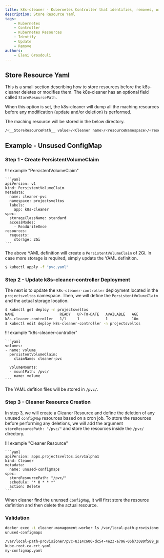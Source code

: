 ```yaml
---
title: k8s-cleaner - Kubernetes Controller that identifies, removes, or updates stale/orphaned or unhealthy resources
description: Store Resource Yaml
tags:
    - Kubernetes
    - Controller
    - Kubernetes Resources
    - Identify
    - Update
    - Remove
authors:
    - Eleni Grosdouli
---
```


## Store Resource Yaml

This is a small section describing how to store resources before the k8s-cleaner deletes or modifies them. The k8s-cleaner has an optional field called `StoreResourcePath`.

When this option is set, the k8s-cleaner will dump all the maching resources before any modification (update and/or deletion) is performed.

The maching resource will be stored in the below directory.

```bash
/<__StoreResourcePath__ value>/<Cleaner name>/<resourceNamespace>/<resource Kind>/<resource Name>.yaml
```
## Example - Unsused ConfigMap

### Step 1 - Create PersistentVolumeClaim
!!! example "PersistentVolumeClaim"

	```yaml
	apiVersion: v1
	kind: PersistentVolumeClaim
	metadata:
	  name: cleaner-pvc
	  namespace: projectsveltos
	  labels:
	    app: k8s-cleaner
	spec:
	  storageClassName: standard
	  accessModes:
	    - ReadWriteOnce
	resources:
	  requests:
	    storage: 2Gi
	```

The above YAML definition will create a `PersistentVolumeClaim` of 2Gi. In case more storage is required, simply update the YAML definition.

```bash
$ kubectl apply -f "pvc.yaml"
```

### Step 2 - Update k8s-cleaner-controller Deployment

The next is to update the `k8s-cleaner-controller` deployment located in the `projectsveltos` namespace. Then, we will define the `PersistentVolumeClaim` and the actual storage location.

```bash
$ kubectl get deploy -n projectsveltos                        
NAME                     READY   UP-TO-DATE   AVAILABLE   AGE
k8s-cleaner-controller   1/1     1            1           10m
$ kubectl edit deploy k8s-cleaner-controller -n projectsveltos
```

!!! example "k8s-cleaner-controller"

	```yaml
    volumes:
    - name: volume
      persistentVolumeClaim:
        claimName: cleaner-pvc

      volumeMounts:
      - mountPath: /pvc/
        name: volume
	```

The YAML defition files will be stored in `/pvc/`.

### Step 3 - Cleaner Resource Creation

In step 3, we will create a Cleaner Resource and define the deletion of any unused `configMap` resources based on a cron job. To store the resources before performing any deletions, we will add the argument ` storeResourcePath: "/pvc/"` and store the resources inside the `/pvc/` directory.

!!! example "Cleaner Resource"

	```yaml
	apiVersion: apps.projectsveltos.io/v1alpha1
	kind: Cleaner
	metadata:
	  name: unused-configmaps
	spec:
	  storeResourcePath: "/pvc/"
	  schedule: "* 0 * * *"
	  action: Delete
	```

When cleaner find the ununsed `ConfigMap`, it will first store the resource definition and then delete the actual resource.

### Validation

```bash
docker exec -i cleaner-management-worker ls /var/local-path-provisioner/pvc-8314c600-dc54-4e23-a796-06b73080f589_projectsveltos_cleaner-pvc
unused-configmaps

/var/local-path-provisioner/pvc-8314c600-dc54-4e23-a796-06b73080f589_projectsveltos_cleaner-pvc/unused-configmaps/test/ConfigMap:
kube-root-ca.crt.yaml
my-configmap.yaml
```